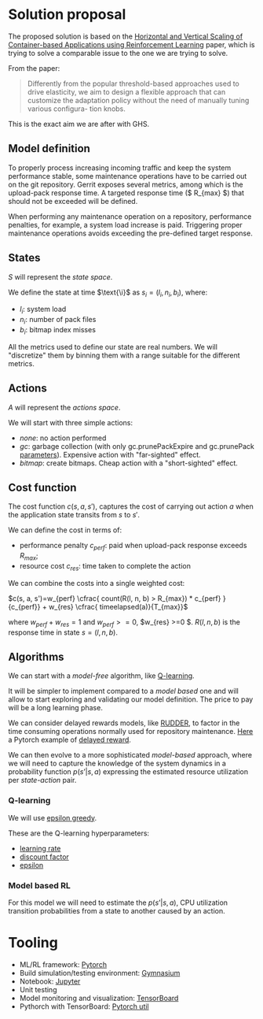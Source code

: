 # Solution proposal

The proposed solution is based on the [Horizontal and Vertical Scaling of Container-based
Applications using Reinforcement Learning](http://www.ce.uniroma2.it/publications/cloud2019.pdf)
paper, which is trying to solve a comparable issue to the one we are trying
to solve.

From the paper:

> Differently from the popular threshold-based approaches used to drive elasticity, we aim to design a flexible approach that can customize the adaptation policy without the need of manually tuning various configura- tion knobs.

This is the exact aim we are after with GHS.

## Model definition

To properly process increasing incoming traffic and keep
the system performance stable,  some maintenance operations have
to be carried out on the git repository.
Gerrit exposes several metrics, among which is the upload-pack response time.
A targeted response time ($ R_{max} $) that should not be exceeded will be defined.

When performing any maintenance operation on a repository, performance penalties,
for example, a system load increase is paid.
Triggering proper maintenance operations  avoids exceeding the
pre-defined target response.

## States

$S$ will represent the _state space_.

We define the state at time $\text{\i}$ as $s_i=(l_i, n_i, b_i)$, where:
* $l_i$: system load
* $n_i$: number of pack files
* $b_i$: bitmap index misses

All the metrics used to define our state are real numbers.
We will "discretize" them by binning them with a range suitable
for the different metrics.

## Actions

$A$ will represent the _actions space_.

We will start with three simple actions:
* $none$: no action performed
* $gc$: garbage collection (with only gc.prunePackExpire and gc.prunePack [parameters](https://git.eclipse.org/r/plugins/gitiles/jgit/jgit/+/725e77a5176384ff55195a302888cd661440a031/Documentation/config-options.md#gc-options)). Expensive action with "far-sighted" effect.
* $bitmap$: create bitmaps. Cheap action with a "short-sighted" effect.

## Cost function

The cost function $c(s, a, s')$, captures the cost of carrying out action $a$
when the application state transits from $s$ to $s'$.

We can define the cost in terms of:
* performance penalty $c_{perf}$: paid when upload-pack response exceeds $R_{max}$;
* resource cost $c_{res}$: time taken to complete the action

We can combine the costs into a single weighted cost:

$c(s, a, s')=w_{perf} \cfrac{ count(R(l, n, b) > R_{max}) * c_{perf} }{c_{perf}} + w_{res} \cfrac{ timeelapsed(a)}{T_{max}}$

where $w_{perf} + w_{res} = 1$ and $w_{perf} >= 0$, $w_{res} >=0 $.
$R(l, n, b)$ is the response time in state $s=(l, n, b)$.

## Algorithms

We can start with a _model-free_ algorithm, like [Q-learning](https://en.wikipedia.org/wiki/Q-learning).

It will be simpler to implement compared to a _model based_ one
and will allow to start exploring and validating our model definition. 
The price to pay will be a long learning phase.

We can consider delayed rewards models, like [RUDDER](https://github.com/widmi/rudder-a-practical-tutorial),
to factor in the time consuming operations normally used for repository maintenance.
[Here](https://github.com/widmi/rudder-a-practical-tutorial) a Pytorch
example of [delayed reward](https://github.com/widmi/rudder-a-practical-tutorial).

We can then evolve to a more sophisticated _model-based_ approach,
where we will need to capture the knowledge of the system
dynamics in a probability function $p(s’|s,a)$ expressing the
estimated resource utilization per _state-action_ pair.

### Q-learning

We will use [epsilon greedy](https://www.baeldung.com/cs/epsilon-greedy-q-learning).

These are the Q-learning hyperparameters:
* [learning rate](https://www.baeldung.com/cs/epsilon-greedy-q-learning#1-alpha-boldsymbolalpha)
* [discount factor](https://www.baeldung.com/cs/epsilon-greedy-q-learning#2-gamma-boldsymbolgamma)
* [epsilon](https://www.baeldung.com/cs/epsilon-greedy-q-learning#3-epsilon-boldsymbolepsilon)

### Model based RL

For this model we will need to estimate the $p(s’|s,a)$, CPU utilization transition
probabilities from a state to another caused by an action.

# Tooling

* ML/RL framework: [Pytorch](https://pytorch.org/)
* Build simulation/testing environment: [Gymnasium](https://github.com/Farama-Foundation/Gymnasium)
* Notebook: [Jupyter](https://jupyter.org/)
* Unit testing
* Model monitoring and visualization: [TensorBoard](https://www.tensorflow.org/tensorboard)
* Pythorch with TensorBoard: [Pytorch util](https://pytorch.org/docs/stable/tensorboard.html)


